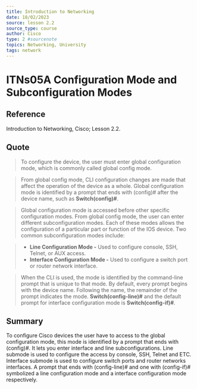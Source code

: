 ```yaml
---
title: Introduction to Networking
date: 18/02/2023
source: lesson 2.2
source_type: course
author: Cisco
type: 2 #sourcenote
topics: Networking, University
tags: network
---
```

# ITNs05A Configuration Mode and Subconfiguration Modes

## **Reference**
Introduction to Networking, Cisco; Lesson 2.2.

## **Quote**
> To configure the device, the user must enter global configuration mode, which is commonly called global config mode.

> From global config mode, CLI configuration changes are made that affect the operation of the device as a whole. Global configuration mode is identified by a prompt that ends with (config)# after the device name, such as **Switch(config)#**.

> Global configuration mode is accessed before other specific configuration modes. From global config mode, the user can enter different subconfiguration modes. Each of these modes allows the configuration of a particular part or function of the IOS device. Two common subconfiguration modes include:

> -   **Line Configuration Mode -** Used to configure console, SSH, Telnet, or AUX access.
> -   **Interface Configuration Mode -** Used to configure a switch port or router network interface.

> When the CLI is used, the mode is identified by the command-line prompt that is unique to that mode. By default, every prompt begins with the device name. Following the name, the remainder of the prompt indicates the mode.
**Switch(config-line)#** and the default prompt for interface configuration mode is **Switch(config-if)#**.

## **Summary**
To configure Cisco devices the user have to access to the global configuration mode, this mode is identified by a prompt that ends with (config)#. It lets you enter interface and line subconfigurations.
Line submode is used to configure the access by console, SSH, Telnet and ETC. Interface submode is used to configure switch ports and router networks interfaces. A prompt that ends with (config-line)# and one with (config-if)# symbolized a line configuration mode and a interface configuration mode respectively.